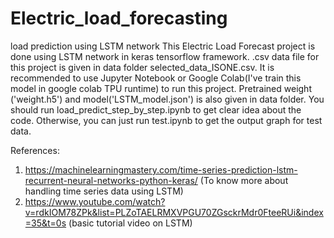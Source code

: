 # Electric_load_forecasting
load prediction using LSTM network
This Electric Load Forecast project is done using LSTM network in keras tensorflow framework.
.csv data file for this project is given in data folder selected_data_ISONE.csv.
It is recommended to use Jupyter Notebook or Google Colab(I've train this model in google colab TPU runtime) to run this project.
Pretrained weight ('weight.h5') and model('LSTM_model.json') is also given in data folder.
You should run load_predict_step_by_step.ipynb to get clear idea about the code. Otherwise, you can just run test.ipynb to get the output graph for test data.


References:
1. https://machinelearningmastery.com/time-series-prediction-lstm-recurrent-neural-networks-python-keras/ (To know more about handling time series data using LSTM)
2. https://www.youtube.com/watch?v=rdkIOM78ZPk&list=PLZoTAELRMXVPGU70ZGsckrMdr0FteeRUi&index=35&t=0s (basic tutorial video on LSTM)
